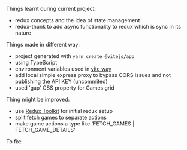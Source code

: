 Things learnt during current project:

- redux concepts and the idea of state management
- redux-thunk to add async functionality to redux which is sync in its nature

Things made in different way:

- project generated with `yarn create @vitejs/app`
- using TypeScript
- environment variables used in [vite way](https://vitejs.dev/guide/env-and-mode.html)
- add local simple express proxy to bypass CORS issues and not publishing the API KEY (uncommited)
- used 'gap' CSS property for Games grid

Thing might be improved:

- use [Redux Toolkit](https://redux-toolkit.js.org/) for initial redux setup
- split fetch games to separate actions
- make game actions a type like 'FETCH_GAMES | FETCH_GAME_DETAILS'

To fix:
